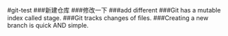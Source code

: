 #git-test
###新建仓库
###修改一下
###add different
###Git has a mutable index called stage.
###Git tracks changes of files.
###Creating a new branch is quick AND simple.